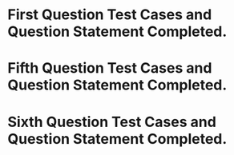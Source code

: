 # First Question Test Cases and Question Statement Completed.


# Fifth Question Test Cases and Question Statement Completed.

# Sixth Question Test Cases and Question Statement Completed.
